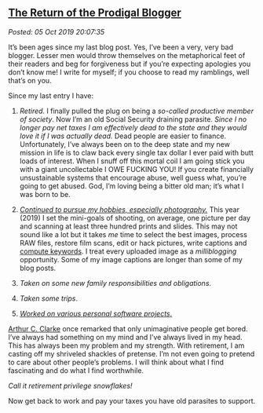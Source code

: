  
[The Return of the Prodigal Blogger](http://analyzethedatanotthedrivel.org/2019/10/05/the-return-of-the-prodigal-blogger/)
-------------------------------------------------------------------------------------------------------

*Posted: 05 Oct 2019 20:07:35*

It’s been ages since my last blog post. Yes, I’ve been a very, very bad
blogger. Lesser men would throw themselves on the metaphorical feet of
their readers and beg for forgiveness but if you’re expecting apologies
you don’t know me! I write for myself; if you choose to read my
ramblings, well that’s on you.

Since my last entry I have:

1.  *Retired*. I finally pulled the plug on being a *so-called
    productive member of society*. Now I’m an old Social Security
    draining parasite. *Since I no longer pay net taxes I am effectively
    dead to the state and they would love it if I was actually dead.*
    Dead people are easier to finance. Unfortunately, I’ve always been
    on to the deep state and my new mission in life is to claw back
    every single tax dollar I ever paid with butt loads of interest.
    When I snuff off this mortal coil I am going stick you with a giant
    uncollectable I OWE FUCKING YOU! If you create financially
    unsustainable systems that encourage abuse, well guess what, you’re
    going to get abused. God, I’m loving being a bitter old man; it’s
    what I was born to be.

2.  [*Continued to pursue my hobbies, especially photography.*](https://conceptcontrol.smugmug.com/)
    This year (2019) I set the mini-goals of shooting, on average, one
    picture per day and scanning at least three hundred prints
    and slides. This may not sound like a lot but it takes *me* time to
    select the best images, process RAW files, restore film scans, edit
    or hack pictures, write captions and [compute keywords](https://nbviewer.jupyter.org/github/bakerjd99/smugpyter/blob/master/notebooks/Setting%20SmugMug%20Print%20Size%20and%20Geotag%20Keywords%20with%20Jupyter%20and%20Python.ipynb).
    I treat every uploaded image as a *milliblogging* opportunity. Some
    of my image captions are longer than some of my blog posts.

3.  *Taken on some new family responsibilities and obligations*.

4.  *Taken some trips*.

5.  [*Worked on various personal software
    projects*.](https://github.com/bakerjd99/smugpyter)

[Arthur C. Clarke](https://www.clarkefoundation.org/) once remarked that
only unimaginative people get bored. I’ve always had something on my
mind and I’ve always lived in my head. This has always been my problem
and my strength. With retirement, I am casting off my shriveled shackles
of pretense. I’m not even going to pretend to care about other people’s
problems. I will think about what I find fascinating and do what I find
worthwhile.

*Call it retirement privilege snowflakes!*

Now get back to work and pay your taxes you have old parasites to
support.
